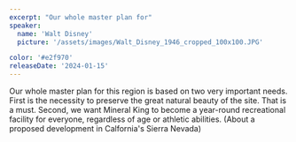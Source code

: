 ```yaml
---
excerpt: "Our whole master plan for"
speaker:
  name: 'Walt Disney'
  picture: '/assets/images/Walt_Disney_1946_cropped_100x100.JPG'

color: '#e2f970'
releaseDate: '2024-01-15'
---
```

Our whole master plan for this region is based on two very important needs. First is the necessity to preserve the great natural beauty of the site. That is a must. Second, we want Mineral King to become a year-round recreational facility for everyone, regardless of age or athletic abilities. (About a proposed development in Calfornia's Sierra Nevada)
